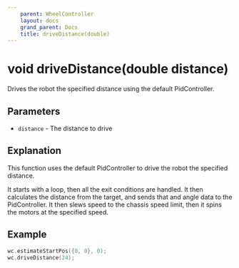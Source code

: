 ```yaml
---
    parent: WheelController
    layout: docs
    grand_parent: Docs
    title: driveDistance(double)
---
```

# void driveDistance(double distance)
Drives the robot the specified distance using the default PidController. 

## Parameters
- `distance` - The distance to drive

## Explanation
This function uses the default PidController to drive the robot the specified distance. 

It starts with a loop, then all the exit conditions are handled. It then calculates the distance from the target, and sends that and angle data to the PidController. It then slews speed to the chassis speed limit, then it spins the motors at the specified speed.

## Example
```cpp
wc.estimateStartPos({0, 0}, 0);
wc.driveDistance(24);
```